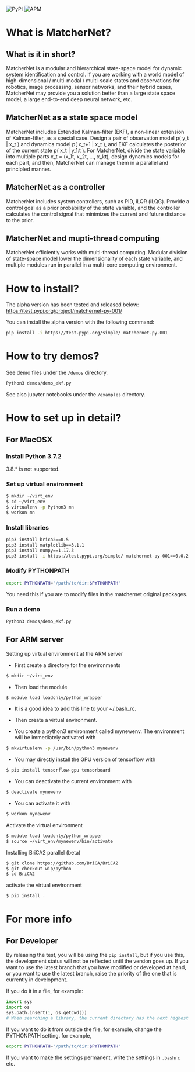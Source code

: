 <img alt="PyPI" src="https://img.shields.io/pypi/v/matchernet"> <img alt="APM" src="https://img.shields.io/apm/l/matchernet">

# What is MatcherNet?

## What is it in short?
MatcherNet is a modular and hierarchical state-space model for dynamic system identification and control. If you are working with a world model of high-dimensional / multi-modal / multi-scale states and observations for robotics, image processing, sensor networks, and their hybrid cases, MatcherNet may provide you a solution better than a large state space model, a large end-to-end deep neural network, etc.

## MatcherNet as a state space model
MatcherNet includes Extended Kalman-filter (EKF), a non-linear extension of Kalman-filter, as a special case. Design a pair of observation model p( y_t | x_t ) and dynamics model p( x_t+1 | x_t ), and EKF calculates the posterior of the current state p( x_t | y_1:t ). For MatcherNet, divide the state variable into multiple parts x_t = (x_1t, x_2t, ..., x_kt), design dynamics models for each part, and then, MatcherNet can manage them in a parallel and principled manner.

## MatcherNet as a controller
MatcherNet includes system controllers, such as PID, iLQR (iLQG). Provide a control goal as a prior probability of the state variable, and the controller calculates the control signal that minimizes the current and future distance to the prior. 

## MatcherNet and mupti-thread computing
MatcherNet efficiently works with multi-thread computing. Modular division of state-space model lower the dimensionality of each state variable, and multiple modules run in parallel in a multi-core computing environment. 


# How to install?
The alpha version has been tested and released below:
https://test.pypi.org/project/matchernet-py-001/

You can install the alpha version with the following command:
```bash
pip install -i https://test.pypi.org/simple/ matchernet-py-001
```

# How to try demos?
See demo files under the `/demos` directory.
```bash
Python3 demos/demo_ekf.py
```

See also jupyter notebooks under the `/examples` directory.

# How to set up in detail?
## For MacOSX
### Install Python 3.7.2
3.8.* is not supported.
### Set up virtual environment
```bash
$ mkdir ~/virt_env
$ cd ~/virt_env
$ virtualenv -p Python3 mn
$ workon mn
```
### Install libraries
```bash
pip3 install brica2==0.5
pip3 install matplotlib==3.1.1
pip3 install numpy==1.17.3 
pip3 install -i https://test.pypi.org/simple/ matchernet-py-001==0.0.2
```
### Modify PYTHONPATH
```bash
export PYTHONPATH="/path/to/dir:$PYTHONPATH"
```
You need this if you are to modify files in the matchernet original packages.

### Run a demo
```bash
Python3 demos/demo_ekf.py
```

## For ARM server
Setting up virtual environment at the ARM server

- First create a directory for the environments
```bash
$ mkdir ~/virt_env
```

- Then load the module

```bash
$ module load loadonly/python_wrapper
```

- It is a good idea to add this line to your ~/.bash_rc.

- Then create a virtual environment. 
- You create a python3 environment called mynewenv. The environment will be immediately activated with

```bash
$ mkvirtualenv -p /usr/bin/python3 mynewenv
```

- You may directly install the GPU version of tensorflow with

```bash
$ pip install tensorflow-gpu tensorboard
```

- You can deactivate the current environment with

```bash
$ deactivate mynewenv
```

- You can activate it with

```bash
$ workon mynewenv
```

Activate the virtual environment

```bash
$ module load loadonly/python_wrapper
$ source ~/virt_env/mynewenv/bin/activate
```

Installing BriCA2 parallel (beta)

```bash
$ git clone https://github.com/BriCA/BriCA2
$ git checkout wip/python
$ cd BriCA2
```

activate the virtual environment

```bash
$ pip install .
```

# For more info

## For Developer

By releasing the test, you will be using the `pip install`, but if you use this, the development status will not be reflected until the version goes up.
If you want to use the latest branch that you have modified or developed at hand, or you want to use the latest branch, raise the priority of the one that is currently in development.

If you do it in a file, for example:

```python
import sys
import os
sys.path.insert(1, os.getcwd())
# When searching a library, the current directory has the next highest priority after the executable file path
```

If you want to do it from outside the file, for example, change the PYTHONPATH setting. for example,
```bash
export PYTHONPATH="/path/to/dir:$PYTHONPATH"
```
If you want to make the settings permanent, write the settings in `.bashrc` etc.

